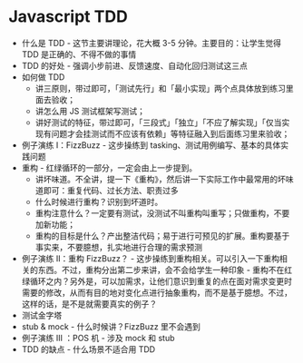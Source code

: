 # Javascript TDD

* 什么是 TDD - 这节主要讲理论，花大概 3-5 分钟。主要目的：让学生觉得 TDD 是正确的、不得不做的事情
* TDD 的好处 - 强调小步前进、反馈速度、自动化回归测试这三点
* 如何做 TDD
  * 讲三原则，带过即可，「测试先行」和「最小实现」两个点具体放到练习里面去验收；
  * 讲怎么用 JS 测试框架写测试；
  * 讲好测试的特征，带过即可，「三段式」「独立」「不应了解实现」「仅当实现有问题才会挂测试而不应该有依赖」等特征融入到后面练习里来验收；
* 例子演练 I：FizzBuzz - 这步操练到 tasking、测试用例编写、基本的具体实践问题
* 重构 - 红绿循环的一部分，一定会由上一步提到。
  * 讲坏味道。不全讲，提一下《重构》，然后讲一下实际工作中最常用的坏味道即可：重复代码、过长方法、职责过多
  * 什么时候进行重构？识别到坏道时。
  * 重构注意什么？一定要有测试，没测试不叫重构叫重写；只做重构，不要加新功能；
  * 重构的目标是什么？产出整洁代码；易于进行可预见的扩展。重构要基于事实来，不要臆想，扎实地进行合理的需求预测
* 例子演练 II：重构 FizzBuzz？ - 这步操练到重构相关。可以引入一下重构相关的东西。不过，重构分出第二步来讲，会不会给学生一种印象 - 重构不在红绿循环之内？另外是，可以加需求，让他们意识到重复的点在面对需求变更时需要的修改，从而有目的地对变化点进行抽象重构，而不是基于臆想。不过，这样的话，是不是就需要真实的例子？
* 测试金字塔
* stub & mock - 什么时候讲？FizzBuzz 里不会遇到
* 例子演练 III ：POS 机 - 涉及 mock 和 stub
* TDD 的缺点 - 什么场景不适合用 TDD




